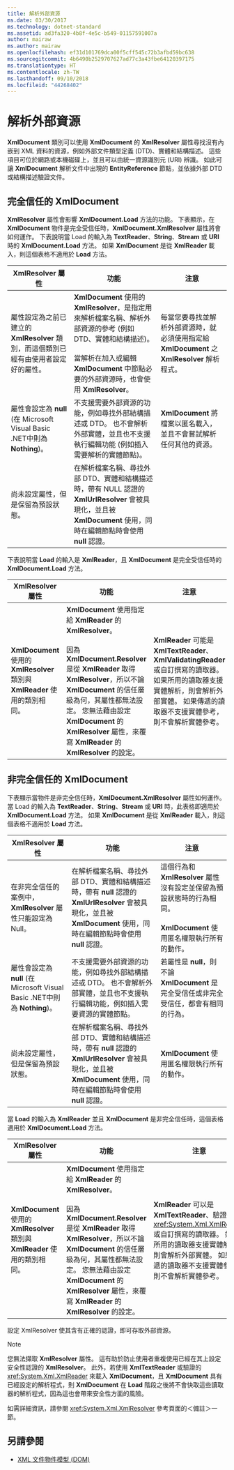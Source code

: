 ```yaml
---
title: 解析外部資源
ms.date: 03/30/2017
ms.technology: dotnet-standard
ms.assetid: ad3fa320-4b8f-4e5c-b549-01157591007a
author: mairaw
ms.author: mairaw
ms.openlocfilehash: ef31d101769dca00f5cff545c72b3afbd59bc638
ms.sourcegitcommit: 4b6490b2529707627ad77c3a43fbe64120397175
ms.translationtype: HT
ms.contentlocale: zh-TW
ms.lasthandoff: 09/10/2018
ms.locfileid: "44268402"
---
```

# <a name="resolving-external-resources"></a>解析外部資源
**XmlDocument** 類別可以使用 **XmlDocument** 的 **XmlResolver** 屬性尋找沒有內嵌到 XML 資料的資源，例如外部文件類型定義 (DTD)、實體和結構描述。 這些項目可位於網路或本機磁碟上，並且可以由統一資源識別元 (URI) 辨識。 如此可讓 **XmlDocument** 解析文件中出現的 **EntityReference** 節點，並依據外部 DTD 或結構描述驗證文件。  
  
## <a name="fully-trusted-xmldocument"></a>完全信任的 XmlDocument  
 **XmlResolver** 屬性會影響 **XmlDocument.Load** 方法的功能。 下表顯示，在 **XmlDocument** 物件是完全受信任時，**XmlDocument.XmlResolver** 屬性將會如何運作。 下表說明當 Load 的輸入為 **TextReader**、**String**、**Stream** 或 **URI** 時的 **XmlDocument.Load** 方法。 如果 **XmlDocument** 是從 **XmlReader** 載入，則這個表格不適用於 **Load** 方法。  
  
|XmlResolver 屬性|功能|注意|  
|--------------------------|--------------|-----------|  
|屬性設定為之前已建立的 **XmlResolver** 類別，而這個類別已經有由使用者設定好的屬性。|**XmlDocument** 使用的 **XmlResolver**，是指定用來解析檔案名稱、解析外部資源的參考 (例如 DTD、實體和結構描述)。<br /><br /> 當解析在加入或編輯 **XmlDocument** 中節點必要的外部資源時，也會使用 **XmlResolver**。|每當您要尋找並解析外部資源時，就必須使用指定給 **XmlDocument** 之 **XmlResolver** 解析程式。|  
|屬性會設定為 **null** (在 Microsoft Visual Basic .NET中則為 **Nothing**)。|不支援需要外部資源的功能，例如尋找外部結構描述或 DTD。 也不會解析外部實體，並且也不支援執行編輯功能 (例如插入需要解析的實體節點)。|**XmlDocument** 將檔案以匿名載入，並且不會嘗試解析任何其他的資源。|  
|尚未設定屬性，但是保留為預設狀態。|在解析檔案名稱、尋找外部 DTD、實體和結構描述時，帶有 NULL 認證的 **XmlUrlResolver** 會被具現化，並且被 **XmlDocument** 使用，同時在編輯節點時會使用 **null** 認證。||  
  
 下表說明當 **Load** 的輸入是 **XmlReader**，且 **XmlDocument** 是完全受信任時的 **XmlDocument.Load** 方法。  
  
|XmlResolver 屬性|功能|注意|  
|--------------------------|--------------|-----------|  
|**XmlDocument** 使用的 **XmlResolver** 類別與 **XmlReader** 使用的類別相同。|**XmlDocument** 使用指定給 **XmlReader** 的 **XmlResolver**。<br /><br /> 因為 **XmlDocument.Resolver** 是從 **XmlReader** 取得 **XmlResolver**，所以不論 **XmlDocument** 的信任層級為何，其屬性都無法設定。 您無法藉由設定 **XmlDocument** 的 **XmlResolver** 屬性，來覆寫 **XmlReader** 的 **XmlResolver** 的設定。|**XmlReader** 可能是 **XmlTextReader**、**XmlValidatingReader** 或自訂撰寫的讀取器。 如果所用的讀取器支援實體解析，則會解析外部實體。 如果傳遞的讀取器不支援實體參考，則不會解析實體參考。|  
  
## <a name="semi-trusted-xmldocument"></a>非完全信任的 XmlDocument  
 下表顯示當物件是非完全信任時，**XmlDocument.XmlResolver** 屬性如何運作。 當 Load 的輸入為 **TextReader**、**String**、**Stream** 或 **URI** 時，此表格即適用於 **XmlDocument.Load** 方法。 如果 **XmlDocument** 是從 **XmlReader** 載入，則這個表格不適用於 **Load** 方法。  
  
|XmlResolver 屬性|功能|注意|  
|--------------------------|--------------|-----------|  
|在非完全信任的案例中，**XmlResolver** 屬性只能設定為 Null。|在解析檔案名稱、尋找外部 DTD、實體和結構描述時，帶有 **null** 認證的 **XmlUrlResolver** 會被具現化，並且被 **XmlDocument** 使用，同時在編輯節點時會使用 **null** 認證。|這個行為和 **XmlResolver** 屬性沒有設定並保留為預設狀態時的行為相同。<br /><br /> **XmlDocument** 使用匿名權限執行所有的動作。|  
|屬性會設定為 **null** (在 Microsoft Visual Basic .NET中則為 **Nothing**)。|不支援需要外部資源的功能，例如尋找外部結構描述或 DTD。 也不會解析外部實體，並且也不支援執行編輯功能，例如插入需要資源的實體節點。|若屬性是 **null**，則不論 **XmlDocument** 是完全受信任或非完全受信任，都會有相同的行為。|  
|尚未設定屬性，但是保留為預設狀態。|在解析檔案名稱、尋找外部 DTD、實體和結構描述時，帶有 **null** 認證的 **XmlUrlResolver** 會被具現化，並且被 **XmlDocument** 使用，同時在編輯節點時會使用 **null** 認證。|**XmlDocument** 使用匿名權限執行所有的動作。|  
  
 當 **Load** 的輸入為 **XmlReader** 並且 **XmlDocument** 是非完全信任時，這個表格適用於 **XmlDocument.Load** 方法。  
  
|XmlResolver 屬性|功能|注意|  
|--------------------------|--------------|-----------|  
|**XmlDocument** 使用的 **XmlResolver** 類別與 **XmlReader** 使用的類別相同。|**XmlDocument** 使用指定給 **XmlReader** 的 **XmlResolver**。<br /><br /> 因為 **XmlDocument.Resolver** 是從 **XmlReader** 取得 **XmlResolver**，所以不論 **XmlDocument** 的信任層級為何，其屬性都無法設定。 您無法藉由設定 **XmlDocument** 的 **XmlResolver** 屬性，來覆寫 **XmlReader** 的 **XmlResolver** 的設定。|**XmlReader** 可以是 **XmlTextReader**、驗證的 <xref:System.Xml.XmlReader> 或自訂撰寫的讀取器。 如果所用的讀取器支援實體解析，則會解析外部實體。 如果傳遞的讀取器不支援實體參考，則不會解析實體參考。|  
  
 設定 XmlResolver 使其含有正確的認證，即可存取外部資源。  
  
> [!NOTE]
>  您無法擷取 **XmlResolver** 屬性。 這有助於防止使用者重複使用已經在其上設定安全性認證的 **XmlResolver**。 此外，若使用 **XmlTextReader** 或驗證的 <xref:System.Xml.XmlReader> 來載入 **XmlDocument**，且 **XmlDocument** 具有已經設定的解析程式，則 **XmlDocument** 在 **Load** 階段之後將不會快取這些讀取器的解析程式，因為這也會帶來安全性方面的風險。  
  
 如需詳細資訊，請參閱 <xref:System.Xml.XmlResolver> 參考頁面的＜備註＞一節。  
  
## <a name="see-also"></a>另請參閱

- [XML 文件物件模型 (DOM)](../../../../docs/standard/data/xml/xml-document-object-model-dom.md)

